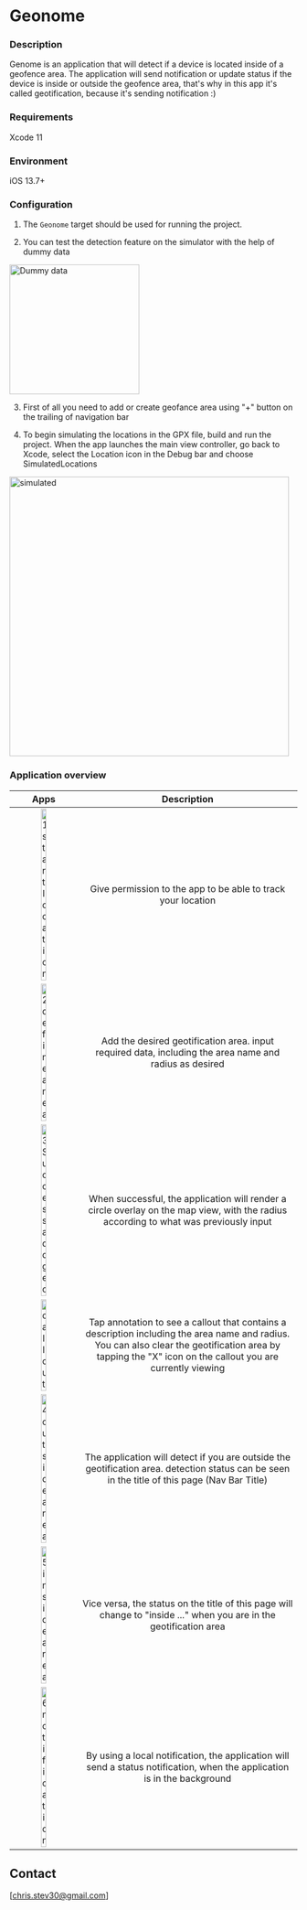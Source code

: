 # Geonome

### Description

Genome is an application that will detect if a device is located inside of a geofence area.
The application will send notification or update status if the device is inside or outside the geofence area, 
that's why in this app it's called geotification, because it's sending notification :)

### Requirements

Xcode 11

### Environment

iOS 13.7+

### Configuration

1. The `Geonome` target should be used for running the project.

2. You can test the detection feature on the simulator with the help of dummy data
<img width="227" alt="Dummy data" src="https://user-images.githubusercontent.com/34307518/101279952-a5eb2400-37f8-11eb-83bc-9b8f09096944.png">

3. First of all you need to add or create geofance area using "+" button on the trailing of navigation bar

4. To begin simulating the locations in the GPX file, build and run the project. When the app launches the main view controller, go back to Xcode, select the Location icon in the Debug bar and choose SimulatedLocations
<img width="489" alt="simulated" src="https://user-images.githubusercontent.com/34307518/101279955-aaafd800-37f8-11eb-9f5a-b24ac664d9f6.png">


### Application overview
Apps             |  Description
:-------------------------:|:-------------------------:
<img width="30%" alt="1  start location" src="https://user-images.githubusercontent.com/34307518/101170758-778f0c80-3671-11eb-80fb-3f54060f4393.png">   |  Give permission to the app to be able to track your location
<img width="30%" alt="2  define area" src="https://user-images.githubusercontent.com/34307518/101170753-752cb280-3671-11eb-8f09-6257278ce72c.png">   |  Add the desired geotification area. input required data, including the area name and radius as desired
<img width="30%" alt="3  Success add geo" src="https://user-images.githubusercontent.com/34307518/101170756-765ddf80-3671-11eb-9233-466dc4344bde.png">   |  When successful, the application will render a circle overlay on the map view, with the radius according to what was previously input
<img width="30%" alt="callout" src="https://user-images.githubusercontent.com/34307518/101177019-e5d7cd00-3679-11eb-807c-6b1fe6c10058.png">  |  Tap annotation to see a callout that contains a description including the area name and radius. You can also clear the geotification area by tapping the "X" icon on the callout you are currently viewing
<img width="30%" alt="4  outside area" src="https://user-images.githubusercontent.com/34307518/101170740-7362ef00-3671-11eb-8488-6fd37bd51d2a.png">  |  The application will detect if you are outside the geotification area. detection status can be seen in the title of this page (Nav Bar Title)
<img width="30%" alt="5  inside area" src="https://user-images.githubusercontent.com/34307518/101170747-74941c00-3671-11eb-80f2-e1177c56b6dc.png">  |  Vice versa, the status on the title of this page will change to "inside ..." when you are in the geotification area
<img width="30%" alt="6  notification" src="https://user-images.githubusercontent.com/34307518/101170718-6cd47780-3671-11eb-9db7-ad6479ca3eb1.png">  |  By using a local notification, the application will send a status notification, when the application is in the background


## Contact

[chris.stev30@gmail.com]
